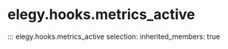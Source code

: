 
# elegy.hooks.metrics_active

::: elegy.hooks.metrics_active
    selection:
        inherited_members: true